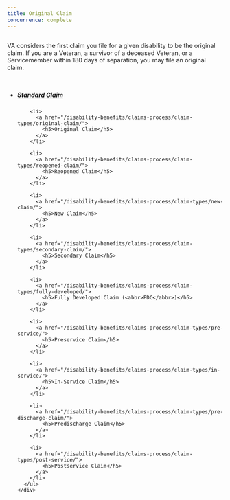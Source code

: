 ```yaml
---
title: Original Claim
concurrence: complete
---
```


<div class="section one" markdown="0">
<div class="primary" markdown="0">
<div class="row" markdown="0">
<div class="small-12 columns" markdown="1">

VA considers the first claim you file for a given disability to be the original claim. If you are a Veteran, a survivor of a deceased Veteran, or a Servicemember within 180 days of separation, you may file an original claim.

</div>
</div>
</div>

<div class="navigation">
  <div class="row">
    <div class="small-12 columns">
      <ul class="small-block-grid-1 medium-block-grid-3 cards small">
      <li>
        <a href="/disability-benefits/claims-process/claim-types/standard-claim/">
          <h5>Standard Claim</h5>
        </a>
      </li>

        <li>
          <a href="/disability-benefits/claims-process/claim-types/original-claim/">
            <h5>Original Claim</h5>
          </a>
        </li>

        <li>
          <a href="/disability-benefits/claims-process/claim-types/reopened-claim/">
            <h5>Reopened Claim</h5>
          </a>
        </li>

        <li>
          <a href="/disability-benefits/claims-process/claim-types/new-claim/">
            <h5>New Claim</h5>
          </a>
        </li>

        <li>
          <a href="/disability-benefits/claims-process/claim-types/secondary-claim/">
            <h5>Secondary Claim</h5>
          </a>
        </li>

        <li>
          <a href="/disability-benefits/claims-process/claim-types/fully-developed/">
            <h5>Fully Developed Claim (<abbr>FDC</abbr>)</h5>
          </a>
        </li>

        <li>
          <a href="/disability-benefits/claims-process/claim-types/pre-service/">
            <h5>Preservice Claim</h5>
          </a>
        </li>

        <li>
          <a href="/disability-benefits/claims-process/claim-types/in-service/">
            <h5>In-Service Claim</h5>
          </a>
        </li>

        <li>
          <a href="/disability-benefits/claims-process/claim-types/pre-discharge-claim/">
            <h5>Predischarge Claim</h5>
          </a>
        </li>

        <li>
          <a href="/disability-benefits/claims-process/claim-types/post-service/">
            <h5>Postservice Claim</h5>
          </a>
        </li>
      </ul>
    </div>
  </div>
</div>

</div>
